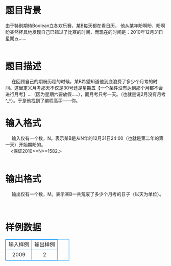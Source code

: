 # 

 
 # 题目背景 
由于特别期待Boolean立冬欢乐赛，某B每天都在看日历，&nbsp;他从某年盼啊盼，盼啊盼突然杯具地发现自己已错过了比赛的时间，而现在的时间是：2010年12月31日星期五……<BR><BR> 

 
 # 题目描述 
&nbsp;&nbsp;&nbsp;&nbsp;&nbsp;在回顾自己的期盼历程的时候，某B希望知道他到底浪费了多少个月考的时间。这里定义月考那天不仅是30号还是星期五【一个条件没有达到那个月都不会进行月考】...（因为星期六要放假.....），而月考只考一天。（也就是说2月没有月考^_^）。于是他找到了编程高手——你。 

 
 # 输入格式 
&nbsp;&nbsp;&nbsp;&nbsp;&nbsp;输入仅有一个数，N。表示某B是从N年的12月31日24:00（也就是第二年的第一天）开始期盼的。<BR>&nbsp;&nbsp;&nbsp;&nbsp;&lt;保证2010&gt;=N&gt;=1582.&gt;<BR><BR> 

 
 # 输出格式 
&nbsp;&nbsp;&nbsp;&nbsp;&nbsp;输出仅有一个数，M。表示某B一共荒废了多少个月考的日子（以天为单位）。<BR><BR><BR> 
# 样例数据
<style>
        table,table tr th, table tr td { border:1px solid #0094ff; }
        table { width: 200px; min-height: 25px; line-height: 25px; text-align: center; border-collapse: collapse;}   
    </style>
<table>
	<tr>
		<td>输入样例</td>
		<td>输出样例</td>
	</tr>
<tr><td>2009
</td><td>2
</td></tr></table>
